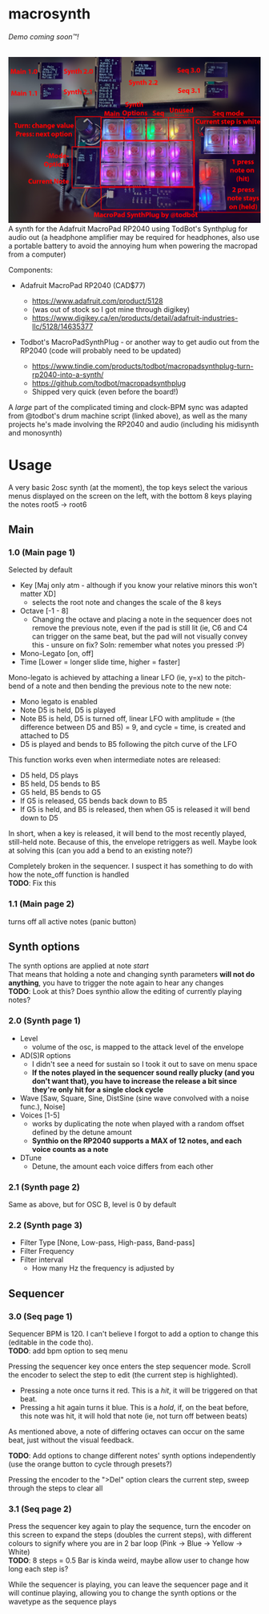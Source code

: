 # macrosynth
###### Demo coming soon™!
![overview of the macrosynth](images/mainoverview.jpg)  
A synth for the Adafruit MacroPad RP2040 using TodBot's Synthplug for audio out (a headphone amplifier may be required for headphones, also use a portable battery to avoid the annoying hum when powering the macropad from a computer)

Components:
 - Adafruit MacroPad RP2040 (CAD$77)
   - https://www.adafruit.com/product/5128
   - (was out of stock so I got mine through digikey)
   - https://www.digikey.ca/en/products/detail/adafruit-industries-llc/5128/14635377
 - Todbot's MacroPadSynthPlug - or another way to get audio out from the RP2040 (code will probably need to be updated)  
 
   - https://www.tindie.com/products/todbot/macropadsynthplug-turn-rp2040-into-a-synth/
   - https://github.com/todbot/macropadsynthplug
   - Shipped very quick (even before the board!)
   
A *large* part of the complicated timing and clock-BPM sync was adapted from @todbot's drum machine script (linked above), as well as the many projects he's made involving the RP2040 and audio (including his midisynth and monosynth)



# Usage

A very basic 2osc synth (at the moment), the top keys select the various menus displayed on the screen on the left, with the bottom 8 keys playing the notes root5 -> root6

## Main
### 1.0 (Main page 1)
Selected by default
 - Key [Maj only atm - although if you know your relative minors this won't matter XD]
   - selects the root note and changes the scale of the 8 keys
 - Octave [-1 - 8]
   - Changing the octave and placing a note in the sequencer does not remove the previous note, even if the pad is still lit (ie, C6 and C4 can trigger on the same beat, but the pad will not visually convey this - unsure on fix? Soln: remember what notes you pressed :P)
 - Mono-Legato [on, off]
 - Time [Lower = longer slide time, higher = faster]


Mono-legato is achieved by attaching a linear LFO (ie, y=x) to the pitch-bend of a note and then bending the previous note to the new note:
 - Mono legato is enabled
 - Note D5 is held, D5 is played
 - Note B5 is held, D5 is turned off, linear LFO with amplitude = (the difference between D5 and B5) = 9, and cycle = time, is created and attached to D5
 - D5 is played and bends to B5 following the pitch curve of the LFO

This function works even when intermediate notes are released:
 - D5 held, D5 plays
 - B5 held, D5 bends to B5
 - G5 held, B5 bends to G5
  - If G5 is released, G5 bends back down to B5
  - If G5 is held, and B5 is released, then when G5 is released it will bend down to D5

In short, when a key is released, it will bend to the most recently played, still-held note.
Because of this, the envelope retriggers as well. Maybe look at solving this (can you add a bend to an existing note?)

Completely broken in the sequencer. I suspect it has something to do with how the note_off function is handled  
**TODO**: Fix this 

### 1.1 (Main page 2)
turns off all active notes (panic button)

## Synth options
The synth options are applied at note *start*  
That means that holding a note and changing synth parameters **will not do anything**, you have to trigger the note again to hear any changes  
**TODO**: Look at this? Does synthio allow the editing of currently playing notes?
### 2.0 (Synth page 1)
 - Level
   - volume of the osc, is mapped to the attack level of the envelope
 - AD(S)R options
   - I didn't see a need for sustain so I took it out to save on menu space
   - **If the notes played in the sequencer sound really plucky (and you don't want that), you have to increase the release a bit since they're only hit for a single clock cycle**
 - Wave [Saw, Square, Sine, DistSine (sine wave convolved with a noise func.), Noise]
 - Voices [1-5]
   - works by duplicating the note when played with a random offset defined by the detune amount
   - **Synthio on the RP2040 supports a MAX of 12 notes, and each voice counts as a note**
 - DTune
   - Detune, the amount each voice differs from each other

### 2.1 (Synth page 2)
Same as above, but for OSC B, level is 0 by default

### 2.2 (Synth page 3)
 - Filter Type [None, Low-pass, High-pass, Band-pass]
 - Filter Frequency
 - Filter interval
   - How many Hz the frequency is adjusted by


## Sequencer
### 3.0 (Seq page 1)
Sequencer BPM is 120. I can't believe I forgot to add a option to change this (editable in the code tho).  
**TODO**: add bpm option to seq menu

Pressing the sequencer key once enters the step sequencer mode. Scroll the encoder to select the step to edit (the current step is highlighted).  
 - Pressing a note once turns it red. This is a *hit*, it will be triggered on that beat.  
 - Pressing a hit again turns it blue. This is a *hold*, if, on the beat before, this note was hit, it will hold that note (ie, not turn off between beats)

As mentioned above, a note of differing octaves can occur on the same beat, just without the visual feedback.  

**TODO**: Add options to change different notes' synth options independently (use the orange button to cycle through presets?)

Pressing the encoder to the ">Del" option clears the current step, sweep through the steps to clear all

### 3.1 (Seq page 2)
Press the sequencer key again to play the sequence, turn the encoder on this screen to expand the steps (doubles the current steps), with different colours to signify where you are in 2 bar loop (Pink -> Blue -> Yellow -> White)   
**TODO**: 8 steps = 0.5 Bar is kinda weird, maybe allow user to change how long each step is?

While the sequencer is playing, you can leave the sequencer page and it will continue playing, allowing you to change the synth options or the wavetype as the sequence plays

